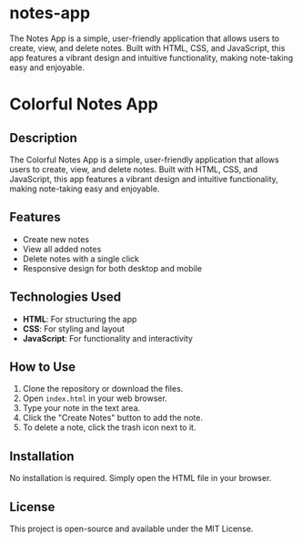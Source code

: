 # notes-app
The Notes App is a simple, user-friendly application that allows users to create, view, and delete notes. Built with HTML, CSS, and JavaScript, this app features a vibrant design and intuitive functionality, making note-taking easy and enjoyable.
# Colorful Notes App

## Description
The Colorful Notes App is a simple, user-friendly application that allows users to create, view, and delete notes. Built with HTML, CSS, and JavaScript, this app features a vibrant design and intuitive functionality, making note-taking easy and enjoyable.

## Features
- Create new notes
- View all added notes
- Delete notes with a single click
- Responsive design for both desktop and mobile

## Technologies Used
- **HTML**: For structuring the app
- **CSS**: For styling and layout
- **JavaScript**: For functionality and interactivity

## How to Use
1. Clone the repository or download the files.
2. Open `index.html` in your web browser.
3. Type your note in the text area.
4. Click the "Create Notes" button to add the note.
5. To delete a note, click the trash icon next to it.

## Installation
No installation is required. Simply open the HTML file in your browser.

## License
This project is open-source and available under the MIT License.